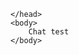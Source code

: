 <html>
	<head>
		<script>
    (function (i, s, o, g, r, a, m) {
    i['teamslivechatObject'] = r; i[r] = i[r] || function () {
        (i[r].q = i[r].q || []).push(arguments)
    }, i[r].l = 1 * new Date(); a = s.createElement(o),
        m = s.getElementsByTagName(o)[0]; a.async = 1; a.src = g; m.parentNode.insertBefore(a, m)
    })(window, document, 'script', 'https://frontend.chat.delegate.cloud/webchat/v1.0/2e2e539f-990e-4cff-87b5-27a1e28ae7d4/chat.js', 'teamslivechat');   
</script>		

	</head>
	<body>
		Chat test
	</body>
</html>
